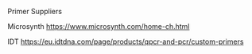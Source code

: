 Primer Suppliers

Microsynth
https://www.microsynth.com/home-ch.html

IDT
https://eu.idtdna.com/page/products/qpcr-and-pcr/custom-primers
